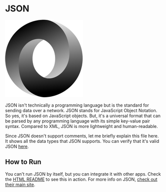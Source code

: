 # JSON
![JSON Logo](img-json.png)

JSON isn't technically a programming language but is the standard for sending data over a network. JSON stands for JavaScript Object Notation. So yes, it's based on JavaScript objects. But, it's a universal format that can be parsed by any programming language with its simple key-value pair syntax. Compared to XML, JSON is more lightweight and human-readable.

Since JSON doesn't support comments, let me briefly explain this file here. It shows all the data types that JSON supports. You can verify that it's valid JSON [here](https://jsonlint.com/).

## How to Run
You can't run JSON by itself, but you can integrate it with other apps. Check the [HTML README](../HTML) to see this in action. For more info on JSON, [check out their main site](https://www.json.org/json-en.html).
